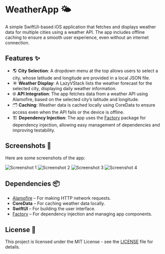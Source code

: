 # WeatherApp 🌤

A simple SwiftUI-based iOS application that fetches and displays weather data for multiple cities using a weather API. The app includes offline caching to ensure a smooth user experience, even without an internet connection.

## Features ✨

- 🌎 **City Selection**: A dropdown menu at the top allows users to select a city, whose latitude and longitude are provided in a local JSON file.
- ☀️ **Weather Display**: A LazyVStack lists the weather forecast for the selected city, displaying daily weather information.
- 🌐 **API Integration**: The app fetches data from a weather API using Alamofire, based on the selected city’s latitude and longitude.
- 🗂️ **Caching**: Weather data is cached locally using CoreData to ensure access even when the API fails or the device is offline.
- 🏗️ **Dependency Injection**: The app uses the [Factory](https://github.com/hmlongco/Factory) package for dependency injection, allowing easy management of dependencies and improving testability.

## Screenshots 📸

Here are some screenshots of the app:

![Screenshot 1](ScreenShots/1.PNG)
![Screenshot 2](ScreenShots/2.PNG)
![Screenshot 3](ScreenShots/3.PNG)
![Screenshot 4](ScreenShots/4.PNG)

## Dependencies 📦

- [Alamofire](https://github.com/Alamofire/Alamofire) – For making HTTP network requests.
- **CoreData** – For caching weather data locally.
- **SwiftUI** – For building the user interface.
- [Factory](https://github.com/hmlongco/Factory) – For dependency injection and managing app components.

## License 📄

This project is licensed under the MIT License - see the [LICENSE](LICENSE) file for details.

